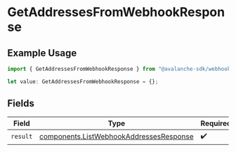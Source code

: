 # GetAddressesFromWebhookResponse

## Example Usage

```typescript
import { GetAddressesFromWebhookResponse } from "@avalanche-sdk/webhooks/models/operations";

let value: GetAddressesFromWebhookResponse = {};
```

## Fields

| Field                                                                                              | Type                                                                                               | Required                                                                                           | Description                                                                                        |
| -------------------------------------------------------------------------------------------------- | -------------------------------------------------------------------------------------------------- | -------------------------------------------------------------------------------------------------- | -------------------------------------------------------------------------------------------------- |
| `result`                                                                                           | [components.ListWebhookAddressesResponse](../../models/components/listwebhookaddressesresponse.md) | :heavy_check_mark:                                                                                 | N/A                                                                                                |